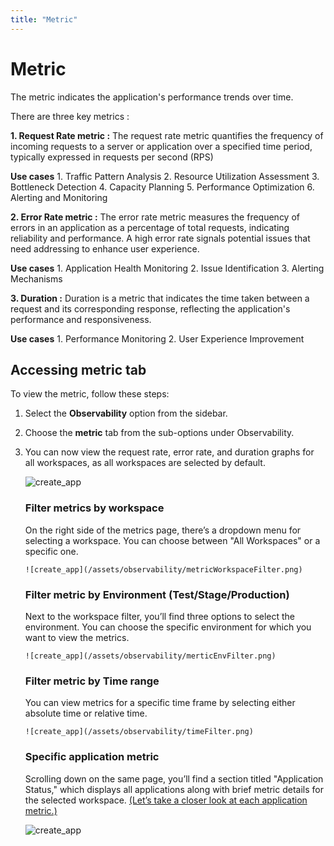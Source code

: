 ```yaml
--- 
title: "Metric"
---
```


# Metric 
<span className="mediumFont">
  The metric indicates the application's performance trends over time.
  </span>

<!-- <span className="smallFont"> -->
There are three key metrics :

 **1. Request Rate metric :**
    The request rate metric quantifies the frequency of incoming requests to a server or application over a specified time period, typically expressed in requests per second (RPS)

   **Use cases**
     1. Traffic Pattern Analysis
     2. Resource Utilization Assessment
     3. Bottleneck Detection
     4. Capacity Planning
     5. Performance Optimization
     6. Alerting and Monitoring

  **2. Error Rate metric :**
  The error rate metric measures the frequency of errors in an application as a percentage of total requests, indicating reliability and performance. A high error rate signals potential issues that need addressing to enhance user experience.
    
   **Use cases**
     1. Application Health Monitoring
     2. Issue Identification
     3. Alerting Mechanisms

  **3. Duration :**
  Duration is a metric that indicates the time taken between a request and its corresponding response, reflecting the application's performance and responsiveness.
     
   **Use cases**
     1. Performance Monitoring
     2. User Experience Improvement

##  Accessing metric tab 
  To view the metric, follow these steps:

1. Select the **Observability** option from the sidebar.
2. Choose the **metric** tab from the sub-options under Observability.
3. You can now view the request rate, error rate, and duration graphs for all workspaces, as all workspaces are selected by default.

     ![create_app](/assets/observability/observabilitymetric.png)

  
    ### Filter metrics by workspace 
     On the right side of the metrics page, there’s a dropdown menu for selecting a workspace. You can choose between "All Workspaces" or a specific one.

       ![create_app](/assets/observability/metricWorkspaceFilter.png)


    ### Filter metric by Environment (Test/Stage/Production)
     Next to the workspace filter, you’ll find three options to select the environment. You can choose the specific environment for which you want to view the metrics.
   
       ![create_app](/assets/observability/merticEnvFilter.png)

    ### Filter metric by Time range 
     You can view metrics for a specific time frame by selecting either absolute time or relative time.

       ![create_app](/assets/observability/timeFilter.png)
    
    ### Specific application metric 
     Scrolling down on the same page, you’ll find a section titled "Application Status," which displays all applications along with brief metric details for the selected workspace. 
     [(Let’s take a closer look at each application metric.)](http://localhost:3000/docs/observability/appMetric)

     ![create_app](/assets/observability/metricAppStatus.png)

  <!-- </span> -->